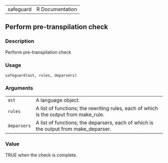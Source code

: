 |           |                 |
|-----------|----------------:|
| safeguard | R Documentation |

## Perform pre-transpilation check

### Description

Perform pre-transpilation check

### Usage

    safeguard(ast, rules, deparsers)

### Arguments

|             |                                                                                        |
|-------------|----------------------------------------------------------------------------------------|
| `ast`       | A language object.                                                                     |
| `rules`     | A list of functions; the rewriting rules, each of which is the output from make\_rule. |
| `deparsers` | A list of functions; the deparsers, each of which is the output from make\_deparser.   |

### Value

TRUE when the check is complete.

<link rel="stylesheet" type="text/css" href="../css/md-styles.css"></link>
